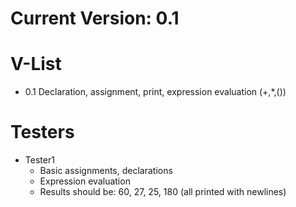 # Current Version: 0.1

# V-List
* 0.1 Declaration, assignment, print, expression evaluation (+,*,())

# Testers
* Tester1
    * Basic assignments, declarations
    * Expression evaluation 
    * Results should be: 60, 27, 25, 180 (all printed with newlines)